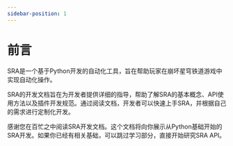 ```yaml
---
sidebar-position: 1
---
```


# 前言

SRA是一个基于Python开发的自动化工具，旨在帮助玩家在崩坏星穹铁道游戏中实现自动化操作。

SRA的开发文档旨在为开发者提供详细的指导，帮助了解SRA的基本概念、API使用方法以及插件开发规范。通过阅读文档，开发者可以快速上手SRA，并根据自己的需求进行定制化开发。

感谢您在百忙之中阅读SRA开发文档。这个文档将向你展示从Python基础开始的SRA开发。如果你已经有相关基础，可以跳过学习部分，直接开始研究SRA API。